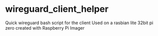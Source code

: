 # wireguard_client_helper
Quick wireguard bash script for the client
Used on a rasbian lite 32bit pi zero created with Raspberry Pi Imager

